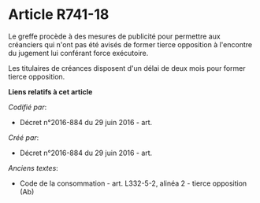 # Article R741-18

Le greffe procède à des mesures de publicité pour permettre aux créanciers qui n'ont pas été avisés de former tierce
opposition à l'encontre du jugement lui conférant force exécutoire.

Les titulaires de créances disposent d'un délai de deux mois pour former tierce opposition.

**Liens relatifs à cet article**

_Codifié par_:

  - Décret n°2016-884 du 29 juin 2016 - art.

_Créé par_:

  - Décret n°2016-884 du 29 juin 2016 - art.

_Anciens textes_:

  - Code de la consommation - art. L332-5-2, alinéa 2 - tierce opposition (Ab)
